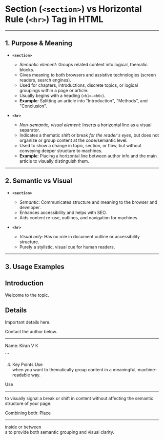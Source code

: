 # Section (`<section>`) vs Horizontal Rule (`<hr>`) Tag in HTML

---

## 1. Purpose & Meaning

- **`<section>`**
  - *Semantic element*: Groups related content into logical, thematic blocks.
  - Gives meaning to both browsers and assistive technologies (screen readers, search engines).
  - Used for chapters, introductions, discrete topics, or logical groupings within a page or article.
  - Usually begins with a heading (`<h1>–<h6>`).
  - **Example**: Splitting an article into "Introduction", "Methods", and "Conclusion".

- **`<hr>`**
  - *Non-semantic, visual element*: Inserts a horizontal line as a visual separator.
  - Indicates a thematic shift or break *for the reader's eyes*, but does not organize or group content at the code/semantic level.
  - Used to show a change in topic, section, or flow, but without conveying deeper structure to machines.
  - **Example**: Placing a horizontal line between author info and the main article to visually distinguish them.

---

## 2. Semantic vs Visual

- **`<section>`**
  - *Semantic*: Communicates structure and meaning to the browser and developer.
  - Enhances accessibility and helps with SEO.
  - Aids content re-use, outlines, and navigation for machines.

- **`<hr>`**
  - *Visual only*: Has no role in document outline or accessibility structure.
  - Purely a stylistic, visual cue for human readers.

---

## 3. Usage Examples
<!-- Using section to semantically structure content --> <article> <section> <h2>Introduction</h2> <p>Welcome to the topic.</p> </section> <section> <h2>Details</h2> <p>Important details here.</p> </section> </article> <!-- Using hr for visual separation --> <p>Contact the author below.</p> <hr> <p>Name: Kiran V K</p> ```
4. Key Points
Use <section> when you want to thematically group content in a meaningful, machine-readable way.

Use <hr> to visually signal a break or shift in content without affecting the semantic structure of your page.

Combining both: Place <hr> inside or between <section>s to provide both semantic grouping and visual clarity.
